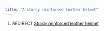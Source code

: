 ```yaml
---
title: "A sturdy reinforced leather helmet"
---
```


1.  REDIRECT [Sturdy reinforced leather
    helmet](Sturdy_reinforced_leather_helmet "wikilink")